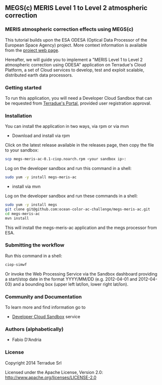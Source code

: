 ## MEGS(c) MERIS Level 1 to Level 2 atmospheric correction


### MERIS atmospheric correction effects using MEGS(c)

This tutorial builds upon the ESA ODESA (Optical Data Processor of the European Space Agency) project. More context information is available from the [project web page](http://earth.eo.esa.int/odesa/).

Hereafter, we will guide you to implement a "MERIS Level 1 to Level 2 atmospheric correction using ODESA" application on Terradue's Cloud Platform, a set of Cloud services to develop, test and exploit scalable, distributed earth data processors.

### Getting started

To run this application, you will need a Developer Cloud Sandbox that can be requested from [Terradue's Portal](http://www.terradue.com/partners), provided user registration approval. 

### Installation

You can install the application in two ways, via rpm or via mvn

* Download and install via rpm

Click on the latest release available in the releases page, then copy the file to your sandbox:

```bash
scp megs-meris-ac-0.1-ciop.noarch.rpm <your sandbox ip>:
```
Log on the developer sandbox and run this command in a shell:

```bash
sudo yum -y install megs-meris-ac
```

* install via mvn

Log on the developer sandbox and run these commands in a shell:

```bash
sudo yum -y install megs
git clone git@github.com:ocean-color-ac-challenge/megs-meris-ac.git
cd megs-meris-ac
mvn install
```

This will install the megs-meris-ac application and the megs processor from ESA.

### Submitting the workflow

Run this command in a shell:

```bash
ciop-simwf
```

Or invoke the Web Processing Service via the Sandbox dashboard providing a start/stop date in the format YYYY/MM/DD (e.g. 2012-04-01 and 2012-04-03) and a bounding box (upper left lat/lon, lower right lat/lon).

### Community and Documentation

To learn more and find information go to 

* [Developer Cloud Sandbox](http://docs.terradue.com/developer-sandbox) service 

### Authors (alphabetically)

* Fabio D'Andria

### License

Copyright 2014 Terradue Srl

Licensed under the Apache License, Version 2.0: http://www.apache.org/licenses/LICENSE-2.0
